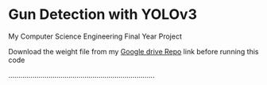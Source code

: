 # Gun Detection with YOLOv3
My Computer Science Engineering Final Year Project<br/>

Download the weight file from my <a href="https://drive.google.com/file/d/1WjHpBckxkt4DEJCbe8fmly-FZuax5KWw/view?usp=sharing">Google drive Repo</a>  link before running this code
<br/>

.........................................................................
